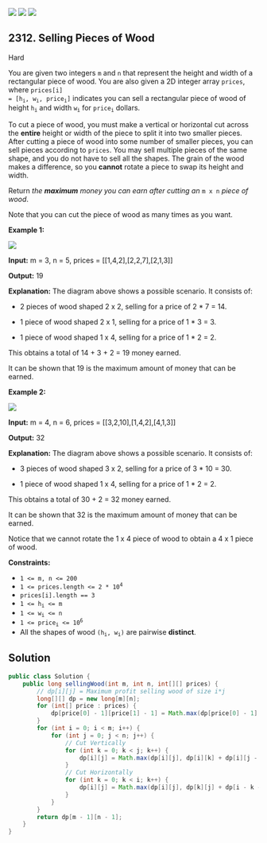 [![](https://img.shields.io/github/stars/javadev/LeetCode-in-Java?label=Stars&style=flat-square)](https://github.com/javadev/LeetCode-in-Java)
[![](https://img.shields.io/github/forks/javadev/LeetCode-in-Java?label=Fork%20me%20on%20GitHub%20&style=flat-square)](https://github.com/javadev/LeetCode-in-Java/fork)
[![](https://img.shields.io/badge/-LeetCode%20in%20Kotlin-blue?style=flat-square)](https://github.com/javadev/LeetCode-in-Kotlin)

## 2312\. Selling Pieces of Wood

Hard

You are given two integers `m` and `n` that represent the height and width of a rectangular piece of wood. You are also given a 2D integer array `prices`, where <code>prices[i] = [h<sub>i</sub>, w<sub>i</sub>, price<sub>i</sub>]</code> indicates you can sell a rectangular piece of wood of height <code>h<sub>i</sub></code> and width <code>w<sub>i</sub></code> for <code>price<sub>i</sub></code> dollars.

To cut a piece of wood, you must make a vertical or horizontal cut across the **entire** height or width of the piece to split it into two smaller pieces. After cutting a piece of wood into some number of smaller pieces, you can sell pieces according to `prices`. You may sell multiple pieces of the same shape, and you do not have to sell all the shapes. The grain of the wood makes a difference, so you **cannot** rotate a piece to swap its height and width.

Return _the **maximum** money you can earn after cutting an_ `m x n` _piece of wood_.

Note that you can cut the piece of wood as many times as you want.

**Example 1:**

![](https://assets.leetcode.com/uploads/2022/04/27/ex1.png)

**Input:** m = 3, n = 5, prices = \[\[1,4,2],[2,2,7],[2,1,3]]

**Output:** 19

**Explanation:** The diagram above shows a possible scenario. It consists of:

- 2 pieces of wood shaped 2 x 2, selling for a price of 2 \* 7 = 14.

- 1 piece of wood shaped 2 x 1, selling for a price of 1 \* 3 = 3.

- 1 piece of wood shaped 1 x 4, selling for a price of 1 \* 2 = 2.

This obtains a total of 14 + 3 + 2 = 19 money earned.

It can be shown that 19 is the maximum amount of money that can be earned.

**Example 2:**

![](https://assets.leetcode.com/uploads/2022/04/27/ex2new.png)

**Input:** m = 4, n = 6, prices = \[\[3,2,10],[1,4,2],[4,1,3]]

**Output:** 32

**Explanation:** The diagram above shows a possible scenario. It consists of:

- 3 pieces of wood shaped 3 x 2, selling for a price of 3 \* 10 = 30.

- 1 piece of wood shaped 1 x 4, selling for a price of 1 \* 2 = 2.

This obtains a total of 30 + 2 = 32 money earned.

It can be shown that 32 is the maximum amount of money that can be earned.

Notice that we cannot rotate the 1 x 4 piece of wood to obtain a 4 x 1 piece of wood.

**Constraints:**

*   `1 <= m, n <= 200`
*   <code>1 <= prices.length <= 2 * 10<sup>4</sup></code>
*   `prices[i].length == 3`
*   <code>1 <= h<sub>i</sub> <= m</code>
*   <code>1 <= w<sub>i</sub> <= n</code>
*   <code>1 <= price<sub>i</sub> <= 10<sup>6</sup></code>
*   All the shapes of wood <code>(h<sub>i</sub>, w<sub>i</sub>)</code> are pairwise **distinct**.

## Solution

```java
public class Solution {
    public long sellingWood(int m, int n, int[][] prices) {
        // dp[i][j] = Maximum profit selling wood of size i*j
        long[][] dp = new long[m][n];
        for (int[] price : prices) {
            dp[price[0] - 1][price[1] - 1] = Math.max(dp[price[0] - 1][price[1] - 1], price[2]);
        }
        for (int i = 0; i < m; i++) {
            for (int j = 0; j < n; j++) {
                // Cut Vertically
                for (int k = 0; k < j; k++) {
                    dp[i][j] = Math.max(dp[i][j], dp[i][k] + dp[i][j - k - 1]);
                }
                // Cut Horizontally
                for (int k = 0; k < i; k++) {
                    dp[i][j] = Math.max(dp[i][j], dp[k][j] + dp[i - k - 1][j]);
                }
            }
        }
        return dp[m - 1][n - 1];
    }
}
```
